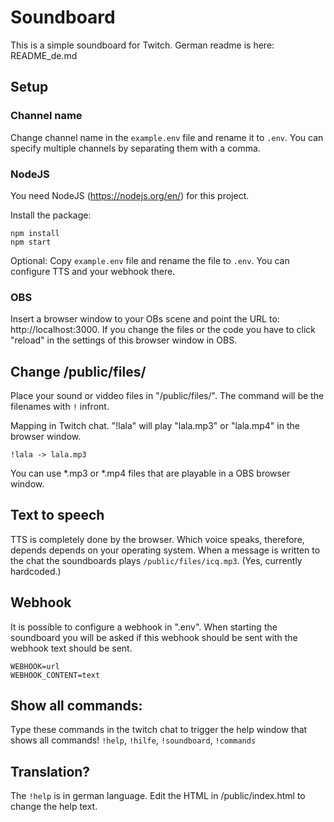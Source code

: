 # Soundboard
This is a simple soundboard for Twitch. German readme is here: README_de.md

## Setup
### Channel name
Change channel name in the `example.env` file and rename it to `.env`. You can specify multiple channels by separating them with a comma.

### NodeJS
You need NodeJS (https://nodejs.org/en/) for this project.

Install the package:
```
npm install
npm start
```

Optional:
Copy `example.env` file and rename the file to `.env`. You can configure TTS
and your webhook there.

### OBS
Insert a browser window to your OBs scene and point the URL to: http://localhost:3000.
If you change the files or the code you have to click "reload" in the settings of this
browser window in OBS.

## Change /public/files/
Place your sound or viddeo files in "/public/files/". The command will be the filenames with `!` infront.

Mapping in Twitch chat. "!lala" will play "lala.mp3" or "lala.mp4" in the browser window.
```
!lala -> lala.mp3
```

You can use *.mp3 or *.mp4 files that are playable in a OBS browser window.

## Text to speech
TTS is completely done by the browser. Which voice speaks, therefore, depends
depends on your operating system. When a message is written to the chat 
the soundboards plays `/public/files/icq.mp3`. (Yes, currently hardcoded.)

## Webhook
It is possible to configure a webhook in ".env". When starting the 
soundboard you will be asked if this webhook should be sent with the webhook 
text should be sent.

```env
WEBHOOK=url
WEBHOOK_CONTENT=text
```

## Show all commands:
Type these commands in the twitch chat to trigger the help window that shows all commands!
`!help`, `!hilfe`, `!soundboard`, `!commands`

## Translation?
The `!help` is in german language. Edit the HTML in /public/index.html to change the help text.